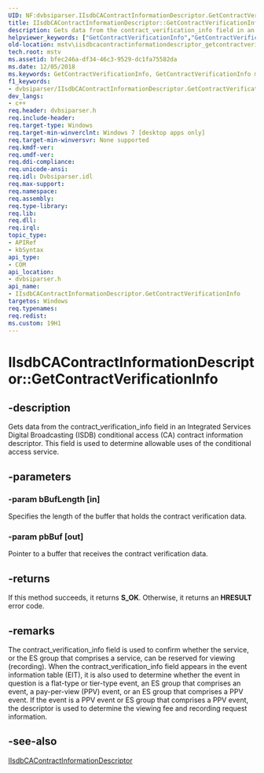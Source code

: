 ```yaml
---
UID: NF:dvbsiparser.IIsdbCAContractInformationDescriptor.GetContractVerificationInfo
title: IIsdbCAContractInformationDescriptor::GetContractVerificationInfo (dvbsiparser.h)
description: Gets data from the contract_verification_info field in an Integrated Services Digital Broadcasting (ISDB) conditional access (CA) contract information descriptor. This field is used to determine allowable uses of the conditional access service.
helpviewer_keywords: ["GetContractVerificationInfo","GetContractVerificationInfo method [Microsoft TV Technologies]","GetContractVerificationInfo method [Microsoft TV Technologies]","IIsdbCAContractInformationDescriptor interface","IIsdbCAContractInformationDescriptor interface [Microsoft TV Technologies]","GetContractVerificationInfo method","IIsdbCAContractInformationDescriptor.GetContractVerificationInfo","IIsdbCAContractInformationDescriptor::GetContractVerificationInfo","dvbsiparser/IIsdbCAContractInformationDescriptor::GetContractVerificationInfo","mstv.iisdbcacontractinformationdescriptor_getcontractverificationinfo"]
old-location: mstv\iisdbcacontractinformationdescriptor_getcontractverificationinfo.htm
tech.root: mstv
ms.assetid: bfec246a-df34-46c3-9529-dc1fa75582da
ms.date: 12/05/2018
ms.keywords: GetContractVerificationInfo, GetContractVerificationInfo method [Microsoft TV Technologies], GetContractVerificationInfo method [Microsoft TV Technologies],IIsdbCAContractInformationDescriptor interface, IIsdbCAContractInformationDescriptor interface [Microsoft TV Technologies],GetContractVerificationInfo method, IIsdbCAContractInformationDescriptor.GetContractVerificationInfo, IIsdbCAContractInformationDescriptor::GetContractVerificationInfo, dvbsiparser/IIsdbCAContractInformationDescriptor::GetContractVerificationInfo, mstv.iisdbcacontractinformationdescriptor_getcontractverificationinfo
f1_keywords:
- dvbsiparser/IIsdbCAContractInformationDescriptor.GetContractVerificationInfo
dev_langs:
- c++
req.header: dvbsiparser.h
req.include-header: 
req.target-type: Windows
req.target-min-winverclnt: Windows 7 [desktop apps only]
req.target-min-winversvr: None supported
req.kmdf-ver: 
req.umdf-ver: 
req.ddi-compliance: 
req.unicode-ansi: 
req.idl: Dvbsiparser.idl
req.max-support: 
req.namespace: 
req.assembly: 
req.type-library: 
req.lib: 
req.dll: 
req.irql: 
topic_type:
- APIRef
- kbSyntax
api_type:
- COM
api_location:
- dvbsiparser.h
api_name:
- IIsdbCAContractInformationDescriptor.GetContractVerificationInfo
targetos: Windows
req.typenames: 
req.redist: 
ms.custom: 19H1
---
```


# IIsdbCAContractInformationDescriptor::GetContractVerificationInfo


## -description


Gets data  from the contract_verification_info field in an Integrated Services Digital Broadcasting (ISDB) conditional access (CA) contract information descriptor. This field is used to determine allowable uses of the conditional access service.


## -parameters




### -param bBufLength [in]

Specifies the length of the buffer that holds the contract verification data.


### -param pbBuf [out]

Pointer to a buffer that receives the contract verification data.


## -returns



If this method succeeds, it returns <b xmlns:loc="http://microsoft.com/wdcml/l10n">S_OK</b>. Otherwise, it returns an <b xmlns:loc="http://microsoft.com/wdcml/l10n">HRESULT</b> error code.




## -remarks



The contract_verification_info field is used to confirm whether the service, or the ES group
that comprises a service, can be reserved for viewing (recording). When the contract_verification_info field appears in the event information table (EIT), it  is also used to determine whether the event in question is
a flat-type or tier-type event, an ES group that comprises an event, a pay-per-view (PPV) event, or an ES
group that comprises a PPV event. If the event is a PPV event or ES group that comprises a PPV event, the descriptor is used to determine the viewing fee and recording
request information.




## -see-also




<a href="https://docs.microsoft.com/previous-versions/windows/desktop/api/dvbsiparser/nn-dvbsiparser-iisdbcacontractinformationdescriptor">IIsdbCAContractInformationDescriptor</a>
 

 

